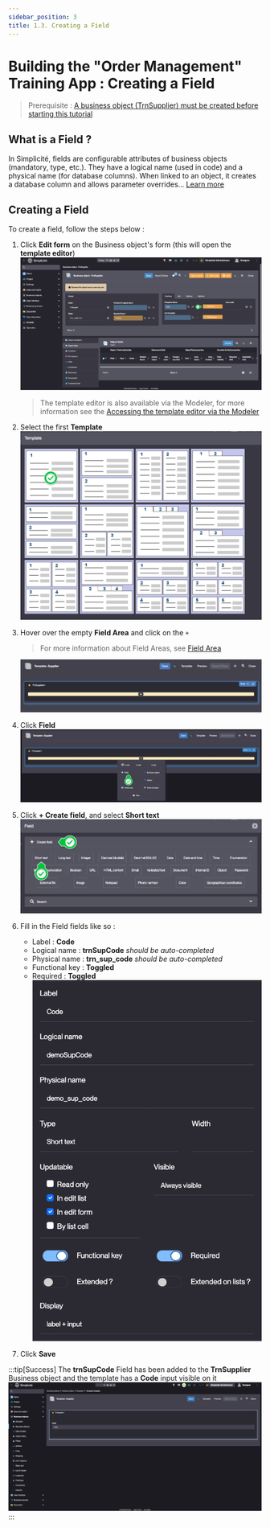 ```yaml
---
sidebar_position: 3
title: 1.3. Creating a Field
---
```


# Building the "Order Management" Training App : Creating a Field

> Prerequisite : [A business object (TrnSupplier) must be created before starting this tutorial](/tutorial/getting-started/object)

## What is a Field ?

In Simplicité, fields are configurable attributes of business objects (mandatory, type, etc.). They have a logical name (used in code) and a physical name (for database columns). When linked to an object, it creates a database column and allows parameter overrides... [Learn more](/make/businessobjects/fields)

## Creating a Field

To create a field, follow the steps below :

1. Click **Edit form** on the Business object's form (this will open the **template editor**)  
    ![](img/attribute/edit-form.png)
	> The template editor is also available via the Modeler, for more information see the [Accessing the template editor via the Modeler](/make/businessobjects/business-objects#creation-assistant-via-the-modeler)
2. Select the first **Template**    
    ![](img/attribute/template.png)
3. Hover over the empty **Field Area** and click on the `+`
    > For more information about Field Areas, see [Field Area](/make/userinterface/templating/fields-areas)

    ![](img/attribute/field-area.png)
    
4. Click **Field**  
    ![](img/attribute/add-field.png)
5. Click **+ Create field**, and select **Short text**  
    ![](img/attribute/short-text.png)
6. Fill in the Field fields like so :
    - Label : **Code**
    - Logical name : **trnSupCode** *should be auto-completed* 
    - Physical name : **trn_sup_code** *should be auto-completed*
    - Functional key : **Toggled**
    - Required : **Toggled**  
        ![](img/attribute/create-field.png)
7. Click **Save**

:::tip[Success]
The <b>trnSupCode</b> Field has been added to the <b>TrnSupplier</b> Business object and the template has a <b>Code</b> input visible on it
    ![](img/attribute/success.png)
:::